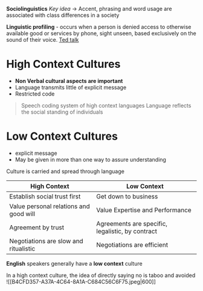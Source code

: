 **Sociolinguistics**
*Key idea* -> Accent, phrasing and word usage are associated with class differences in a society

**Linguistic profiling** - occurs when a person is denied access to otherwise available good  or services by phone, sight unseen, based exclusively on the sound of their voice. [Ted talk](https://www.youtube.com/watch?v=GjFtIg-nLAA)
# High Context Cultures
- **Non Verbal cultural aspects are important**
- Language transmits little of explicit message
- Restricted code
> Speech coding system of high context languages
> Language reflects the social standing of individuals

# Low Context Cultures
- explicit message
- May be given in more than one way to assure understanding

Culture is carried and spread through language

| High Context                           | Low Context                                      |
| -------------------------------------- | ------------------------------------------------ |
| Establish social trust first           | Get down to business                             |
| Value personal relations and good will | Value Expertise and Performance                  |
| Agreement by trust                     | Agreements are specific, legalistic, by contract |
| Negotiations are slow and ritualistic  | Negotiations are efficient                       |

**English** speakers generally have a **low context** culture

In a high context culture, the idea of directly saying no is taboo and avoided
![[B4CFD357-A37A-4C64-8A1A-C684C56C6F75.jpeg|600]]


